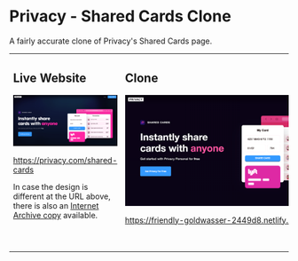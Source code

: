 # Privacy - Shared Cards Clone

A fairly accurate clone of Privacy's Shared Cards page.

<table>

<tr><td valign="top">

## Live Website

<img src="./screenshot-original.png" />

https://privacy.com/shared-cards

In case the design is different at the URL above, there is also an [Internet Archive copy](https://web.archive.org/web/20200221084157/https://privacy.com/shared-cards) available.

</td><td valign="top">

## Clone

<img src="./screenshot-clone.png" />

https://friendly-goldwasser-2449d8.netlify.com/

<!-- Force the td width -->
&nbsp;&nbsp;&nbsp;&nbsp;&nbsp;&nbsp;&nbsp;&nbsp;&nbsp;&nbsp;&nbsp;&nbsp;&nbsp;&nbsp;&nbsp;&nbsp;&nbsp;&nbsp;&nbsp;&nbsp;&nbsp;&nbsp;&nbsp;&nbsp;&nbsp;&nbsp;&nbsp;&nbsp;&nbsp;&nbsp;&nbsp;&nbsp;&nbsp;&nbsp;&nbsp;&nbsp;&nbsp;&nbsp;&nbsp;&nbsp;&nbsp;&nbsp;&nbsp;&nbsp;&nbsp;&nbsp;&nbsp;&nbsp;&nbsp;&nbsp;&nbsp;&nbsp;&nbsp;&nbsp;&nbsp;&nbsp;&nbsp;&nbsp;&nbsp;&nbsp;&nbsp;&nbsp;&nbsp;&nbsp;&nbsp;&nbsp;&nbsp;&nbsp;&nbsp;&nbsp;&nbsp;&nbsp;&nbsp;&nbsp;&nbsp;&nbsp;&nbsp;&nbsp;&nbsp;&nbsp;&nbsp;&nbsp;&nbsp;&nbsp;&nbsp;&nbsp;&nbsp;&nbsp;&nbsp;&nbsp;&nbsp;&nbsp;&nbsp;&nbsp;&nbsp;&nbsp;&nbsp;&nbsp;&nbsp;&nbsp;&nbsp;&nbsp;&nbsp;&nbsp;&nbsp;&nbsp;&nbsp;&nbsp;&nbsp;&nbsp;&nbsp;

</td></tr>

</table>
